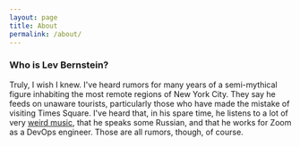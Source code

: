 ```yaml
---
layout: page
title: About
permalink: /about/
---
```



### Who is Lev Bernstein?

Truly, I wish I knew. I've heard rumors for many years of a semi-mythical
figure inhabiting the most remote regions of New York City. They say he feeds
on unaware tourists, particularly those who have made the mistake of visiting
Times Square. I've heard that, in his spare time, he listens to a lot of very
[weird music](https://open.spotify.com/playlist/2JSGLsBJ6kVbGY1B7LP4Zi?si=2754033a94464650),
that he speaks some Russian, and that he works for Zoom as a DevOps engineer.
Those are all rumors, though, of course.
